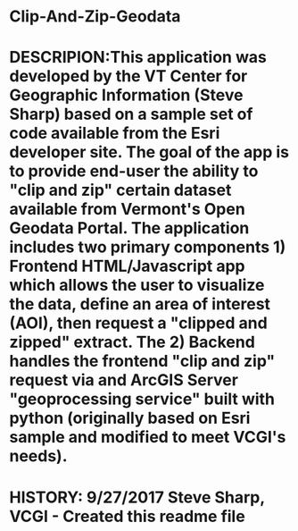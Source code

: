 # Clip-And-Zip-Geodata

# DESCRIPION:This application was developed by the VT Center for Geographic Information (Steve Sharp) based on a sample set of code available from the Esri developer site.  The goal of the app is to provide end-user the ability to "clip and zip" certain dataset available from Vermont's Open Geodata Portal.  The application includes two primary components 1) Frontend HTML/Javascript app which allows the user to visualize the data, define an area of interest (AOI), then request a "clipped and zipped" extract. The 2) Backend handles the frontend "clip and zip" request via and ArcGIS Server "geoprocessing service" built with python (originally based on Esri sample and modified to meet VCGI's needs).

# HISTORY:  9/27/2017   Steve Sharp, VCGI   - Created this readme file
